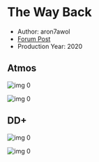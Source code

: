 # The Way Back

* Author: aron7awol
* [Forum Post](https://www.avsforum.com/threads/bass-eq-for-filtered-movies.2995212/post-59405480)
* Production Year: 2020

## Atmos

![img 0](https://i.imgur.com/uoHU9LY.jpg)

![img 0](https://i.imgur.com/2lRwNp7.png)

## DD+

![img 0](https://i.imgur.com/HAN6SWO.jpg)

![img 0](https://i.imgur.com/x3CiD2o.png)

